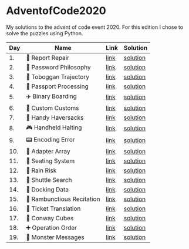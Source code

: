 # AdventofCode2020
My solutions to the advent of code event 2020. For this edition I chose to solve the puzzles using Python.

| Day | Name        | Link           | Solution  |
| ------------- |-------------- |-------------|------|
| 1. | :wrench: Report Repair      | [link](https://adventofcode.com/2020/day/1) | [solution](https://github.com/LWLeijten/AdventofCode2020/tree/main/solutions/day1) |
| 2. | :closed_lock_with_key: Password Philosophy      | [link](https://adventofcode.com/2020/day/2)      |   [solution](https://github.com/LWLeijten/AdventofCode2020/tree/main/solutions/day2) |
| 3. | :evergreen_tree: Toboggan Trajectory | [link](https://adventofcode.com/2020/day/3)      |    [solution](https://github.com/LWLeijten/AdventofCode2020/tree/main/solutions/day3) |
| 4. | :passport_control: Passport Processing | [link](https://adventofcode.com/2020/day/4)      |    [solution](https://github.com/LWLeijten/AdventofCode2020/tree/main/solutions/day4) |
| 5. | :airplane: Binary Boarding | [link](https://adventofcode.com/2020/day/5)      |    [solution](https://github.com/LWLeijten/AdventofCode2020/tree/main/solutions/day5) |
| 6. | :customs: Custom Customs | [link](https://adventofcode.com/2020/day/6)      |    [solution](https://github.com/LWLeijten/AdventofCode2020/tree/main/solutions/day6) |
| 7. | :briefcase: Handy Haversacks | [link](https://adventofcode.com/2020/day/7)      |    [solution](https://github.com/LWLeijten/AdventofCode2020/tree/main/solutions/day7) |
| 8. | :video_game: Handheld Halting | [link](https://adventofcode.com/2020/day/8)      |    [solution](https://github.com/LWLeijten/AdventofCode2020/tree/main/solutions/day8) |
| 9. | :pager: Encoding Error | [link](https://adventofcode.com/2020/day/9)      |    [solution](https://github.com/LWLeijten/AdventofCode2020/tree/main/solutions/day9) |
| 10. | :electric_plug: Adapter Array | [link](https://adventofcode.com/2020/day/10)      |    [solution](https://github.com/LWLeijten/AdventofCode2020/tree/main/solutions/day10)| 
| 11. | :seat: Seating System | [link](https://adventofcode.com/2020/day/11)      |    [solution](https://github.com/LWLeijten/AdventofCode2020/tree/main/solutions/day11) |
| 12. | :ship: Rain Risk | [link](https://adventofcode.com/2020/day/12)      |    [solution](https://github.com/LWLeijten/AdventofCode2020/tree/main/solutions/day12) |
| 13. | :bus: Shuttle Search | [link](https://adventofcode.com/2020/day/13)      |    [solution](https://github.com/LWLeijten/AdventofCode2020/tree/main/solutions/day13) |
| 14. | :whale: Docking Data | [link](https://adventofcode.com/2020/day/14)      |    [solution](https://github.com/LWLeijten/AdventofCode2020/tree/main/solutions/day14) |
| 15. | :brain: Rambunctious Recitation | [link](https://adventofcode.com/2020/day/15)  |    [solution](https://github.com/LWLeijten/AdventofCode2020/tree/main/solutions/day15) |
| 16. | :bullettrain_side: Ticket Translation | [link](https://adventofcode.com/2020/day/16) |[solution](https://github.com/LWLeijten/AdventofCode2020/tree/main/solutions/day16) |
| 17. | :large_blue_diamond: Conway Cubes | [link](https://adventofcode.com/2020/day/17)|[solution](https://github.com/LWLeijten/AdventofCode2020/tree/main/solutions/day17) |
| 18. | :heavy_plus_sign: Operation Order | [link](https://adventofcode.com/2020/day/18)|[solution](https://github.com/LWLeijten/AdventofCode2020/tree/main/solutions/day18) |
| 19. | :octopus: Monster Messages | [link](https://adventofcode.com/2020/day/19)      |    [solution](https://github.com/LWLeijten/AdventofCode2020/tree/main/solutions/day19) |
